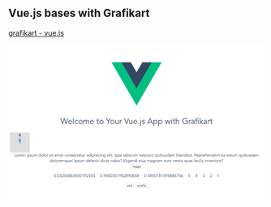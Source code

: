 <h2>Vue.js bases with Grafikart</h2>
<a href="">grafikart - vue.js</a>

<img src="images/vuejs-bases.png" alt="result"></img>
